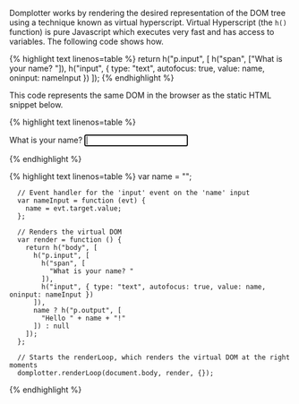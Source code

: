 Domplotter works by rendering the desired representation of the DOM tree using a 
technique known as virtual hyperscript. 
Virtual Hyperscript (the `h()` function) is pure Javascript which executes very fast and has access
to variables.
The following code shows how.

{% highlight text linenos=table %}
return h("p.input", [
  h("span", ["What is your name? "]),
  h("input", { type: "text", autofocus: true, value: name, oninput: nameInput })
]);
{% endhighlight %}

This code represents the same DOM in the browser as the static HTML snippet below.

{% highlight text linenos=table %}
<p class="input">
  <span>What is your name? </span>
  <input type="text" autofocus value="" oninput="nameInput"></input>
</p>
{% endhighlight %}



{% highlight text linenos=table %}
      var name = "";

      // Event handler for the 'input' event on the 'name' input
      var nameInput = function (evt) {
        name = evt.target.value;
      };

      // Renders the virtual DOM
      var render = function () {
        return h("body", [
          h("p.input", [
            h("span", [
              "What is your name? "
            ]),
            h("input", { type: "text", autofocus: true, value: name, oninput: nameInput })
          ]),
          name ? h("p.output", [
            "Hello " + name + "!"
          ]) : null
        ]);
      };

      // Starts the renderLoop, which renders the virtual DOM at the right moments
      domplotter.renderLoop(document.body, render, {});
{% endhighlight %}
